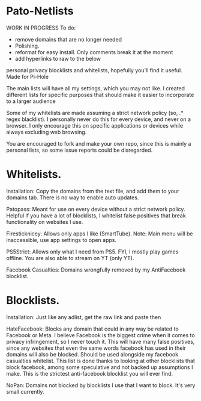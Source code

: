 # Pato-Netlists
WORK IN PROGRESS
To do:
- remove domains that are no longer needed
- Polishing.
- reformat for easy install. Only comments break it at the moment
- add hyperlinks to raw to the below

personal privacy blocklists and whitelists, hopefully you'll find it useful. Made for Pi-Hole

The main lists will have all my settings, which you may not like. I created different lists for specific purposes that should make it easier to incorporate to a larger audience

Some of my whitelists are made assuming a strict network policy (so, .* regex blacklist). I personally never do this for every device, and never on a browser. I only encourage this on specific applications or devices while always excluding web browsing.

You are encouraged to fork and make your own repo, since this is mainly a personal lists, so some issue reports could be disregarded.

# Whitelists.
Installation: Copy the domains from the text file, and add them to your domains tab. There is no way to enable auto updates.

Patopass: Meant for use on every device without a strict network policy. Helpful if you have a lot of blocklists, I whitelist false positives that break functionality on websites I use.

Firesticknicey: Allows only apps I like (SmartTube). Note: Main menu will be inaccessible, use app settings to open apps.

PS5Strict: Allows only what I need from PS5. FYI, I mostly play games offline. You are also able to stream on YT (only YT).

Facebook Casualties: Domains wrongfully removed by my AntiFacebook blocklist.

# Blocklists.
Installation: Just like any adlist, get the raw link and paste then

HateFacebook: Blocks any domain that could in any way be related to Facebook or Meta. I believe Facebook is the biggest crime when it comes to privacy infringement, so I never touch it. This will have many false positives, since any websites that even the same words facebook has used in their domains will also be blocked. Should be used alongside my facebook casualties whitelist. This list is done thanks to looking at other blocklists that block facebook, among some speculative and not backed up assumptions I make. This is the strictest anti-facebook blocklist you will ever find.

NoPan: Domains not blocked by blocklists I use that I want to block. It's very small currently.
